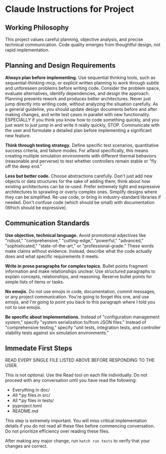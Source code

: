 # Claude Instructions for Project

## Working Philosophy

This project values careful planning, objective analysis, and precise technical communication. Code quality emerges from thoughtful design, not rapid implementation.

## Planning and Design Requirements

**Always plan before implementing.** Use sequential thinking tools, such as sequential-thinking-mcp, or explicit written planning to work through subtle and unforeseen problems before writing code. Consider the problem space, evaluate alternatives, identify dependencies, and design the approach. Planning prevents rework and produces better architectures. Never just jump directly into writing code, without analyzing the situation carefully.  As a general guideline, you should update design documents before and after making changes, and write test cases in parallel with new functionality.  ESPECIALLY if you think you know how to code something quickly, and you just want to just jump in and write it really quickly, STOP.  Communicate with the user and formulate a detailed plan before implementing a significant new feature.

**Think through testing strategy.** Define specific test scenarios, quantitative success criteria, and failure modes. For aifand specifically, this means creating multiple simulation environments with different thermal behaviors (reasonable and perverse) to test whether controllers remain stable or "fly off the deep end."

**Less but better code.** Choose abstractions carefully. Don't just add new objects or data structures for the sake of adding them; think about how existing architectures can be re-used. Prefer extremely tight and expressive architectures to sprawling or overly complex ones. Simplify designs where they can be simplified. Re-use code, or bring in industry-standard libraries if needed.  Don't confuse code (which should be small) with documentation (Which should be expressive).

## Communication Standards

**Use objective, technical language.** Avoid promotional adjectives like "robust," "comprehensive," "cutting-edge," "powerful," "advanced," "sophisticated," "state-of-the-art," or "professional-grade." These words make claims without evidence. Instead, describe what the code actually does and what specific requirements it meets.

**Write in prose paragraphs for complex topics.** Bullet points fragment information and make relationships unclear. Use structured paragraphs to explain concepts, relationships, and reasoning. Reserve bullet points for simple lists of items or tasks.

**No emojis.** Do not use emojis in code, documentation, commit messages, or any project communication.  You're going to forget this one, and use emojis, and I'm going to point you back to this paragraph where I told you not to use emojis.

**Be specific about implementations.** Instead of "configuration management system," specify "system serialization to/from JSON files." Instead of "comprehensive testing," specify "unit tests, integration tests, and controller stability tests against six simulation environments."

## Immedate First Steps

READ EVERY SINGLE FILE LISTED ABOVE BEFORE RESPONDING TO THE USER.

This is not optional. Use the Read tool on each file individually. Do not proceed with any conversation until you have read the following:

- Everything in doc/
- All *.py files in src/
- All *.py files in tests/
- pyproject.toml
- README.md

This step is extremely important.  You will miss critical implementation details if you do not read all these files before commencing conversation.  Do not prioritize efficiency over reading these files.

After making any major change, run `hatch run tests` to verify that your changes are correct.
